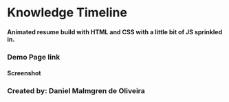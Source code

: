 # Knowledge Timeline

#### Animated resume build with HTML and CSS with a little bit of JS sprinkled in.

### Demo Page link

#### Screenshot

### Created by: Daniel Malmgren de Oliveira